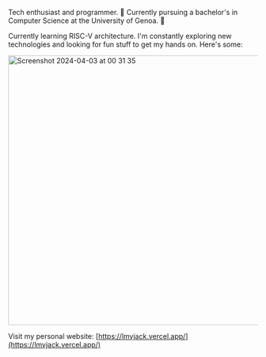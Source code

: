 Tech enthusiast and programmer. 🔋 Currently pursuing a bachelor's in Computer Science at the University of Genoa. 🔌

Currently learning RISC-V architecture.
I'm constantly exploring new technologies and looking for fun stuff to get my hands on. Here's some:

<img width="545" alt="Screenshot 2024-04-03 at 00 31 35" src="https://github.com/lmvjack/lmvjack/assets/128551472/05515379-b5a1-4a3b-aa2c-d04bbf972cc1">

Visit my personal website: [https://lmvjack.vercel.app/](https://lmvjack.vercel.app/)
